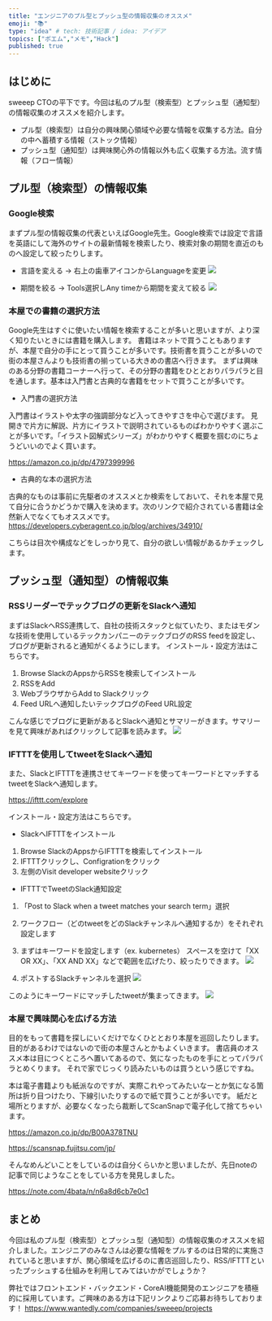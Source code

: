 ```yaml
---
title: "エンジニアのプル型とプッシュ型の情報収集のオススメ"
emoji: "📚"
type: "idea" # tech: 技術記事 / idea: アイデア
topics: ["ポエム","メモ","Hack"]
published: true
---
```



## はじめに

sweeep CTOの平下です。今回は私のプル型（検索型）とプッシュ型（通知型）の情報収集のオススメを紹介します。
* プル型（検索型）は自分の興味関心領域や必要な情報を収集する方法。自分の中へ蓄積する情報（ストック情報）
* プッシュ型（通知型）は興味関心外の情報以外も広く収集する方法。流す情報（フロー情報）


## プル型（検索型）の情報収集

### Google検索

まずプル型の情報収集の代表といえばGoogle先生。Google検索では設定で言語を英語にして海外のサイトの最新情報を検索したり、検索対象の期間を直近のものへ設定して絞ったりします。

* 言語を変える -> 右上の歯車アイコンからLanguageを変更
![](/images/e8a6889fc529cb/lang.png)

* 期間を絞る -> Tools選択しAny timeから期間を変えて絞る
![](/images/e8a6889fc529cb/time.png)


### 本屋での書籍の選択方法

Google先生はすぐに使いたい情報を検索することが多いと思いますが、より深く知りたいときには書籍を購入します。
書籍はネットで買うこともありますが、本屋で自分の手にとって買うことが多いです。技術書を買うことが多いので街の本屋さんよりも技術書の揃っている大きめの書店へ行きます。
まずは興味のある分野の書籍コーナーへ行って、その分野の書籍をひととおりパラパラと目を通します。基本は入門書と古典的な書籍をセットで買うことが多いです。

* 入門書の選択方法

入門書はイラストや太字の強調部分など入ってきやすさを中心で選びます。
見開きで片方に解説、片方にイラストで説明されているものばわかりやすく選ぶことが多いです。「イラスト図解式シリーズ」がわかりやすく概要を掴むのにちょうどいいのでよく買います。

https://amazon.co.jp/dp/4797399996

* 古典的な本の選択方法

古典的なものは事前に先駆者のオススメとか検索をしておいて、それを本屋で見て自分に合うかどうかで購入を決めます。次のリンクで紹介されている書籍は全然新人でなくてもオススメです。
https://developers.cyberagent.co.jp/blog/archives/34910/

こちらは目次や構成などをしっかり見て、自分の欲しい情報があるかチェックします。
## プッシュ型（通知型）の情報収集

### RSSリーダーでテックブログの更新をSlackへ通知
まずはSlackへRSS連携して、自社の技術スタックと似ていたり、またはモダンな技術を使用しているテックカンパニーのテックブログのRSS feedを設定し、ブログが更新されると通知がくるようにします。
インストール・設定方法はこちらです。

1. Browse SlackのAppsからRSSを検索してインストール
2. RSSをAdd
3. WebブラウザからAdd to Slackクリック
4. Feed URLへ通知したいテックブログのFeed URL設定

こんな感じでブログに更新があるとSlackへ通知とサマリーがきます。サマリーを見て興味があればクリックして記事を読みます。
![](/images/e8a6889fc529cb/rss.png)


### IFTTTを使用してtweetをSlackへ通知

また、SlackとIFTTTを連携させてキーワードを使ってキーワードとマッチするtweetをSlackへ通知します。

https://ifttt.com/explore

インストール・設定方法はこちらです。

* SlackへIFTTTをインストール
1. Browse SlackのAppsからIFTTTを検索してインストール
2. IFTTTクリックし、Configrationをクリック
3. 左側のVisit developer websiteクリック

* IFTTTでTweetのSlack通知設定
1. 「Post to Slack when a tweet matches your search term」選択
2. ワークフロー（どのtweetをどのSlackチャンネルへ通知するか）をそれぞれ設定します
3. まずはキーワードを設定します（ex. kubernetes）
スペースを空けて「XX OR XX」、「XX AND XX」などで範囲を広げたり、絞ったりできます。
![](/images/e8a6889fc529cb/if_tweet.png)

4. ポストするSlackチャンネルを選択
![](/images/e8a6889fc529cb/post.png)

このようにキーワードにマッチしたtweetが集まってきます。
![](/images/e8a6889fc529cb/ifttt_sample.png)

### 本屋で興味関心を広げる方法

目的をもって書籍を探しにいくだけでなくひととおり本屋を巡回したりします。目的があるわけではないので街の本屋さんとかもよくいきます。
書店員のオススメ本は目につくところへ置いてあるので、気になったものを手にとってパラパラとめくります。
それで家でじっくり読みたいものは買うという感じですね。

本は電子書籍よりも紙派なのですが、実際これやってみたいなーとか気になる箇所は折り目つけたり、下線引いたりするので紙で買うことが多いです。
紙だと場所とりますが、必要なくなったら裁断してScanSnapで電子化して捨てちゃいます。

https://amazon.co.jp/dp/B00A378TNU

https://scansnap.fujitsu.com/jp/

そんなめんどいことをしているのは自分くらいかと思いましたが、先日noteの記事で同じようなことをしている方を発見しました。

https://note.com/4bata/n/n6a8d6cb7e0c1

## まとめ
今回は私のプル型（検索型）とプッシュ型（通知型）の情報収集のオススメを紹介しました。エンジニアのみなさんは必要な情報をプルするのは日常的に実施されていると思いますが、関心領域を広げるのに書店巡回したり、RSS/IFTTTといったプッシュする仕組みを利用してみてはいかがでしょうか？

弊社ではフロントエンド・バックエンド・CoreAI機能開発のエンジニアを積極的に採用しています。ご興味のある方は下記リンクよりご応募お待ちしております！
https://www.wantedly.com/companies/sweeep/projects
